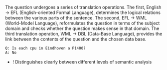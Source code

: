 The question undergoes a series of translation operations. The first, English -> EFL (English-oriented Formal Language), determines the logical relations between the various parts of the sentence. The second, EFL -> WML (World-Model Language), reformulates the question in terms of the subject domain and checks whether the question makes sense in that domain. The third translation operation, WML -> DBL (Data-Base Language), provides the link between the contents of the question and the chosen data base.

~~~
Q: Is each cpu in Eindhoven a P1400?
A: No
~~~

+ ! Distinguishes clearly between different levels of semantic analysis
 